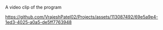A video clip of the program


https://github.com/VrajeshPatel02/Projects/assets/113087492/69e5a9e4-1ed3-4025-a0a5-de5ff7763948

